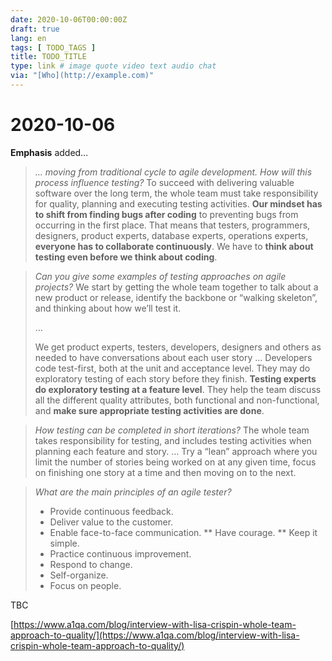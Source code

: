 ```yaml
---
date: 2020-10-06T00:00:00Z
draft: true
lang: en
tags: [ TODO_TAGS ]
title: TODO_TITLE
type: link # image quote video text audio chat
via: "[Who](http://example.com)"
---
```



# 2020-10-06

**Emphasis** added…

> *… moving from traditional cycle to agile development. How will this process influence testing?*
> To succeed with delivering valuable software over the long term, the whole team must take responsibility for quality, planning and executing testing activities. **Our mindset has to shift from finding bugs after coding** to preventing bugs from occurring in the first place. That means that testers, programmers, designers, product experts, database experts, operations experts, **everyone has to collaborate continuously**. We have to **think about testing even before we think about coding**.

> *Can you give some examples of testing approaches on agile projects?*
> We start by getting the whole team together to talk about a new product or release, identify the backbone or “walking skeleton”, and thinking about how we’ll test it.
>
> …
>
> We get product experts, testers, developers, designers and others as needed to have conversations about each user story … Developers code test-first, both at the unit and acceptance level. They may do exploratory testing of each story before they finish. **Testing experts do exploratory testing at a feature level**. They help the team discuss all the different quality attributes, both functional and non-functional, and **make sure appropriate testing activities are done**.

> *How testing can be completed in short iterations?*
> The whole team takes responsibility for testing, and includes testing activities when planning each feature and story.
> …
> Try a “lean” approach where you limit the number of stories being worked on at any given time, focus on finishing one story at a time and then moving on to the next.

> *What are the main principles of an agile tester?*
>
> * Provide continuous feedback.
> * Deliver value to the customer.
> * Enable face-to-face communication.
>    ** Have courage.
>    ** Keep it simple.
> * Practice continuous improvement.
> * Respond to change.
> * Self-organize.
> * Focus on people.

TBC

[https://www.a1qa.com/blog/interview-with-lisa-crispin-whole-team-approach-to-quality/](https://www.a1qa.com/blog/interview-with-lisa-crispin-whole-team-approach-to-quality/)

